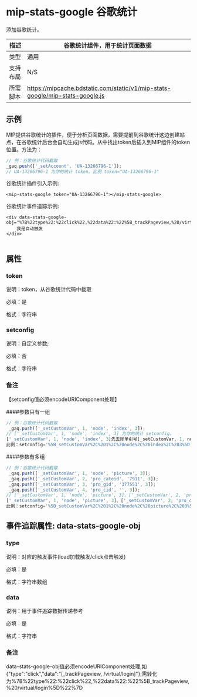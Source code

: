 # mip-stats-google 谷歌统计

添加谷歌统计。

描述|谷歌统计组件，用于统计页面数据
----|----
类型| 通用
支持布局|N/S
所需脚本|https://mipcache.bdstatic.com/static/v1/mip-stats-google/mip-stats-google.js

## 示例

MIP提供谷歌统计的插件，便于分析页面数据，需要提前到谷歌统计这边创建站点，在谷歌统计后台会自动生成js代码。从中找出token后插入到MIP组件的token
位置。方法为：

``` javascript
// 例：谷歌统计代码截取
_gaq.push(['_setAccount', 'UA-13266796-1']);
// UA-13266796-1 为你的统计 token。此例 token="UA-13266796-1"
```

谷歌统计插件引入示例:

```
<mip-stats-google token="UA-13266796-1"></mip-stats-google>

```

谷歌统计事件追踪示例:
```
<div data-stats-google-obj="%7B%22type%22:%22click%22,%22data%22:%22%5B_trackPageview,%20/virtual/login%5D%22%7D">
    我是自动触发
</div>
 
```

## 属性

### token

说明：token，从谷歌统计代码中截取

必填：是

格式：字符串


### setconfig

说明：自定义参数;

必填：否

格式：字符串

### 备注

【setconfig值必须encodeURIComponent处理】

####参数只有一组

``` javascript
// 例：谷歌统计代码截取
 _gaq.push(['_setCustomVar', 1, 'node', 'index', 3]);
// ['_setCustomVar', 1, 'node', 'index', 3] 为你的统计 setconfig。
['_setCustomVar', 1, 'node', 'index', 3]先去除单引号[_setCustomVar, 1, node, index, 3]需转化为字符串%5B_setCustomVar%2C%201%2C%20node%2C%20index%2C%203%5D传递
此例：setconfig='%5B_setCustomVar%2C%201%2C%20node%2C%20index%2C%203%5D';
``` 

####参数有多组

``` javascript
// 例：谷歌统计代码截取
 _gaq.push(['_setCustomVar', 1, 'node', 'picture', 3]);
 _gaq.push(['_setCustomVar', 2, 'pro_cateid', '7911', 3]);
 _gaq.push(['_setCustomVar', 3, 'pro_gid', '377551', 3]);
 _gaq.push(['_setCustomVar', 4, 'pro_cid', '', 3]);
// ['_setCustomVar', 1, 'node', 'picture', 3]、['_setCustomVar', 2, 'pro_cateid', '7911', 3]等 为你的统计 setconfig。
['_setCustomVar', 1, 'node', 'picture', 3]、['_setCustomVar', 2, 'pro_cateid', '7911', 3]等先去除单引号然后用+号隔开[_setCustomVar, 1, node, picture, 3]+[_setCustomVar, 2, pro_cateid, 7911, 3]等需转化为字符串%5B_setCustomVar%2C%201%2C%20node%2C%20picture%2C%203%5D%2B%5B_setCustomVar%2C%202%2C%20pro_cateid%2C%207911%2C%203%5D%2B%5B_setCustomVar%2C%203%2C%20pro_gid%2C%20377551%2C%203%5D%2B%5B_setCustomVar%2C%204%2C%20pro_cid%2C%20%2C%203%5D传递
此例：setconfig='%5B_setCustomVar%2C%201%2C%20node%2C%20picture%2C%203%5D%2B%5B_setCustomVar%2C%202%2C%20pro_cateid%2C%207911%2C%203%5D%2B%5B_setCustomVar%2C%203%2C%20pro_gid%2C%20377551%2C%203%5D%2B%5B_setCustomVar%2C%204%2C%20pro_cid%2C%20%2C%203%5D';
``` 

## 事件追踪属性: data-stats-google-obj

### type

说明：对应的触发事件(load加载触发/click点击触发)

必填：是

格式：字符串数组


### data

说明：用于事件追踪数据传递参考

必填：是

格式：字符串

### 备注

data-stats-google-obj值必须encodeURIComponent处理,如{"type":"click","data":"[_trackPageview, /virtual/login]"};需转化为%7B%22type%22:%22click%22,%22data%22:%22%5B_trackPageview,%20/virtual/login%5D%22%7D

